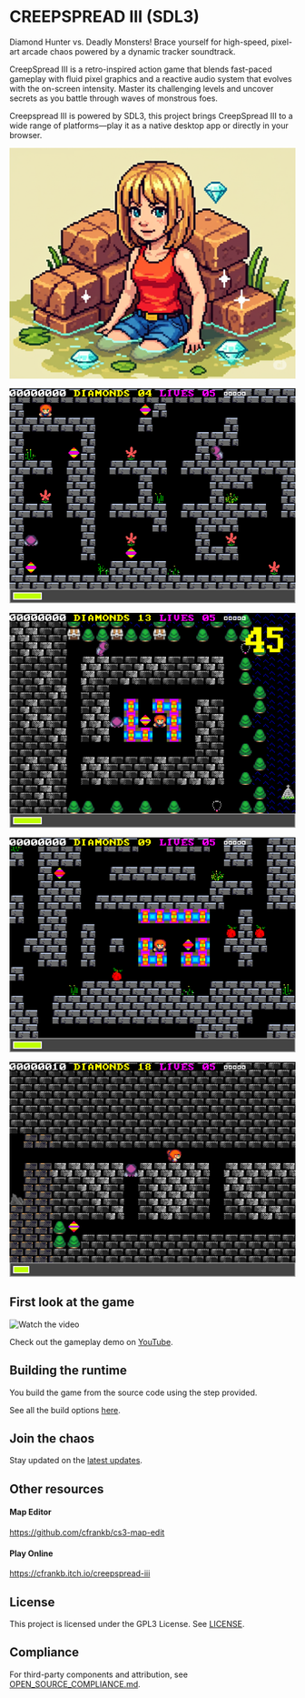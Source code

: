 # CREEPSPREAD III (SDL3)

Diamond Hunter vs. Deadly Monsters! Brace yourself for high-speed, pixel-art arcade chaos powered by a dynamic tracker soundtrack.

CreepSpread III is a retro-inspired action game that blends fast-paced gameplay with fluid pixel graphics and a reactive audio system that evolves with the on-screen intensity. Master its challenging levels and uncover secrets as you battle through waves of monstrous foes.

Creepspread III is powered by SDL3, this project brings CreepSpread III to a wide range of platforms—play it as a native desktop app or directly in your browser.

![alt text](images/3552as3552as3552.png)

![alt text](images/screenshot20250807-225257.png)

![alt text](images/screenshot20250807-225306.png)

![alt text](images/screenshot20250807-225315.png)

![alt text](images/screenshot20250807-225339.png)

## First look at the game

![Watch the video](https://img.youtube.com/vi/K8tYE7sSkcQ/hqdefault.jpg)

Check out the gameplay demo on [YouTube](https://www.youtube.com/watch?v=K8tYE7sSkcQ).

## Building the runtime

You build the game from the source code using the step provided.

See all the build options [here](techdocs/BUILD.md).

## Join the chaos

Stay updated on the [latest updates](https://discord.gg/c7AmpFu4).

## Other resources

#### Map Editor

https://github.com/cfrankb/cs3-map-edit

#### Play Online

https://cfrankb.itch.io/creepspread-iii

## License

This project is licensed under the GPL3 License. See [LICENSE](./LICENSE).

## Compliance

For third-party components and attribution, see [OPEN_SOURCE_COMPLIANCE.md](techdocs/OPEN_SOURCE_COMPLIANCE.md).
